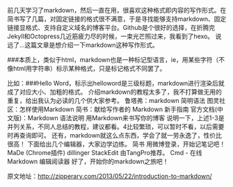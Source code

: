 前几天学习了markdown，然后一直在用，很喜欢这种格式即内容的写作形式。在简书写了几篇，对固定链接的格式很不满意，于是寻找能够支持markdown、固定链接显格式、支持自定义域名的博客平台。Github是个很好的选择，在折腾完Jekyll和Octopress几近筋疲力尽的时候，一束光芒照过来，我看到了hexo。
说远了…这篇文章是想介绍一下markdown这种写作形式。

###本质上，类似于html，markdown也是一种标记型语言，ie，用某些字符（不像html用字符串）标示某种格式，只是标记格式不同罢了。

比如：###Hello Word，标示出helloword是三级标题，markdown进行渲染后就成了对应大小、加粗的格式。
介绍markdown的教程太多了，我不打算做无用的重复，给出我认为必读的几个供大家参考。
鲁塔弗：markdown 简明语法
图灵社区：怎样使用Markdown
简书：献给写作者的 Markdown 新手指南
官方文档(中文版)：Markdown 语法说明
用Markdown来书写你的博客
说明一下，上述1-3是并列关系，不同人总结的教程，建议都看。4比较繁琐，可以暂时不看，以后需要时再查询即可。
还有，markdown就这么点东西，学会了就一劳永逸了，性价比很高！
下面给出几个编辑器，大家边学边练。
简书 用微博登录，开始记笔记吧！
MaDe (Chrome插件)
dillinger
StackEdit 由TangPro推荐。
Cmd - 在线 Markdown 编辑阅读器
好了，开始你的markdown之旅吧！

原文地址：http://zipperary.com/2013/05/22/introduction-to-markdown/
